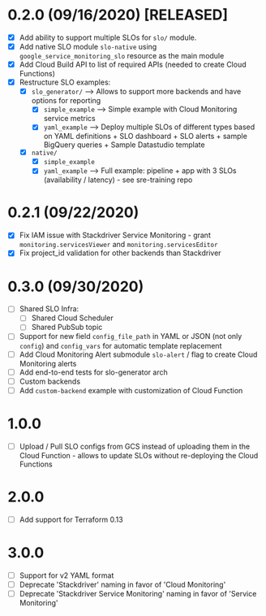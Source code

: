 # 0.2.0 (09/16/2020) [RELEASED]
-   [x] Add ability to support multiple SLOs for `slo/` module.
-   [x] Add native SLO module `slo-native` using `google_service_monitoring_slo` resource as the main module
-   [x] Add Cloud Build API to list of required APIs (needed to create Cloud Functions)
-   [x] Restructure SLO examples:
    -   [x] `slo_generator/` --> Allows to support more backends and have options for reporting
        -   [x] `simple_example` --> Simple example with Cloud Monitoring service metrics
        -   [x] `yaml_example` --> Deploy multiple SLOs of different types based on YAML definitions + SLO dashboard + SLO alerts + sample BigQuery queries + Sample Datastudio template
    -   [x] `native/`
        -   [x] `simple_example`
        -   [x] `yaml_example` --> Full example: pipeline + app with 3 SLOs (availability / latency) - see sre-training repo

# 0.2.1 (09/22/2020)
-   [x] Fix IAM issue with Stackdriver Service Monitoring - grant `monitoring.servicesViewer` and `monitoring.servicesEditor`
-   [x] Fix project_id validation for other backends than Stackdriver

# 0.3.0 (09/30/2020)
-   [ ] Shared SLO Infra:
    -   [ ] Shared Cloud Scheduler
    -   [ ] Shared PubSub topic
-   [ ] Support for new field `config_file_path` in YAML or JSON (not only `config`) and `config_vars` for automatic template replacement
-   [ ] Add Cloud Monitoring Alert submodule `slo-alert` / flag to create Cloud Monitoring alerts
-   [ ] Add end-to-end tests for slo-generator arch
-   [ ] Custom backends
-   [ ] Add `custom-backend` example with customization of Cloud Function

# 1.0.0
-   [ ] Upload / Pull SLO configs from GCS instead of uploading them in the Cloud Function - allows to update SLOs without re-deploying the Cloud Functions

# 2.0.0
-   [ ] Add support for Terraform 0.13

# 3.0.0
-   [ ] Support for v2 YAML format
-   [ ] Deprecate 'Stackdriver' naming in favor of 'Cloud Monitoring'
-   [ ] Deprecate 'Stackdriver Service Monitoring' naming in favor of 'Service Monitoring'
